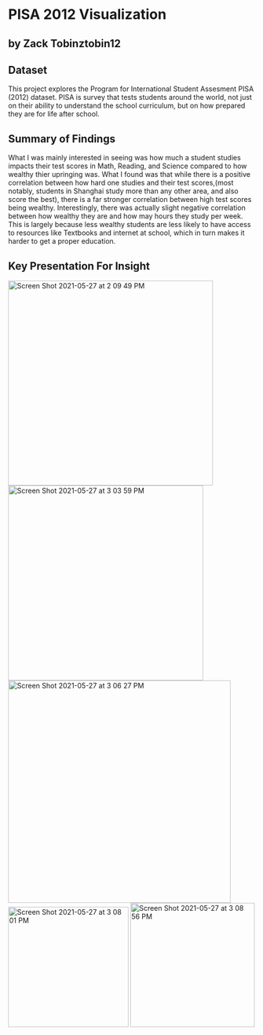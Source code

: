 # PISA 2012 Visualization
## by Zack Tobinztobin12

## Dataset
This project explores the Program for International Student Assesment PISA (2012) dataset. PISA is survey that tests students around the world, not just on their ability to understand the school curriculum, but on how prepared they are for life after school.

## Summary of Findings

What I was mainly interested in seeing was how much a student studies impacts their test scores in Math, Reading, and Science compared to how wealthy thier upringing was. What I found was that while there is a positive correlation between how hard one studies and their test scores,(most notably, students in Shanghai study more than any other area, and also score the best), there is a far stronger correlation between high test scores being wealthy. Interestingly, there was actually slight negative correlation between how wealthy they are and how may hours they study per week. This is largely because less wealthy students are less likely to have access to resources like Textbooks and internet at school, which in turn makes it harder to get a proper education.
## Key Presentation For Insight
<img width="417" alt="Screen Shot 2021-05-27 at 2 09 49 PM" src="https://user-images.githubusercontent.com/80842332/119902830-9f627d00-befc-11eb-86ef-c19cb02de789.png">
<img width="397" alt="Screen Shot 2021-05-27 at 3 03 59 PM" src="https://user-images.githubusercontent.com/80842332/119903048-fb2d0600-befc-11eb-8565-f187591366e5.png">
<img width="453" alt="Screen Shot 2021-05-27 at 3 06 27 PM" src="https://user-images.githubusercontent.com/80842332/119903193-3596a300-befd-11eb-8d19-da9e296f878d.png">
<img width="245" alt="Screen Shot 2021-05-27 at 3 08 01 PM" src="https://user-images.githubusercontent.com/80842332/119903292-62e35100-befd-11eb-910e-6f015e7b9751.png">
<img width="253" alt="Screen Shot 2021-05-27 at 3 08 56 PM" src="https://user-images.githubusercontent.com/80842332/119903375-7c849880-befd-11eb-823e-0d9a1009d881.png">
